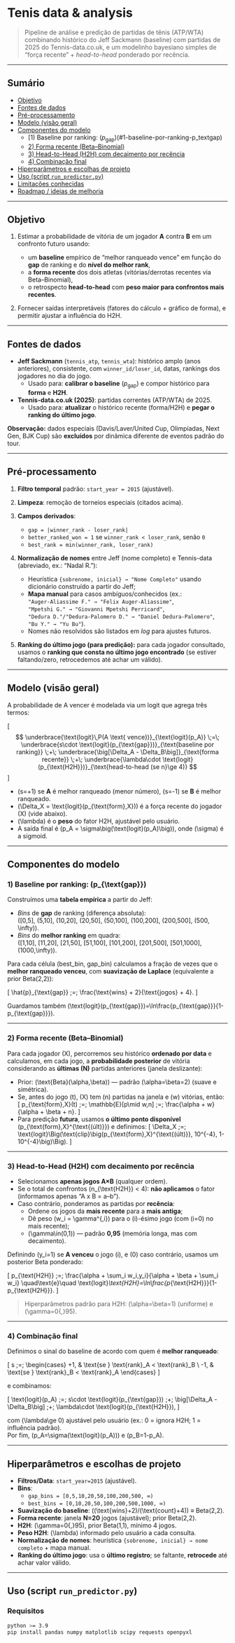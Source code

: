 # Tenis data & analysis

> Pipeline de análise e predição de partidas de tênis (ATP/WTA) combinando histórico do Jeff Sackmann (baseline) com partidas de 2025 do Tennis-data.co.uk, e um modelinho bayesiano simples de “força recente” + *head-to-head* ponderado por recência.

---

## Sumário

- [Objetivo](#objetivo)  
- [Fontes de dados](#fontes-de-dados)  
- [Pré-processamento](#pré-processamento)  
- [Modelo (visão geral)](#modelo-visão-geral)  
- [Componentes do modelo](#componentes-do-modelo)  
  - [1) Baseline por ranking: $(p_{\text{gap}})$(#1-baseline-por-ranking-p_textgap)  
  - [2) Forma recente (Beta–Binomial)](#2-forma-recente-beta–binomial)  
  - [3) Head-to-Head (H2H) com decaimento por recência](#3-head-to-head-h2h-com-decaimento-por-recência)  
  - [4) Combinação final](#4-combinação-final)  
- [Hiperparâmetros e escolhas de projeto](#hiperparâmetros-e-escolhas-de-projeto)  
- [Uso (script `run_predictor.py`)](#uso-script-run_predictorpy)  
- [Limitações conhecidas](#limitações-conhecidas)  
- [Roadmap / ideias de melhoria](#roadmap--ideias-de-melhoria)

---

## Objetivo

1. Estimar a probabilidade de vitória de um jogador **A** contra **B** em um confronto futuro usando:
   - um **baseline** empírico de “melhor ranqueado vence” em função do **gap** de ranking e do **nível do melhor rank**,  
   - a **forma recente** dos dois atletas (vitórias/derrotas recentes via Beta–Binomial),  
   - o retrospecto **head-to-head** com **peso maior para confrontos mais recentes**.

2. Fornecer saídas interpretáveis (fatores do cálculo + gráfico de forma), e permitir ajustar a influência do H2H.

---

## Fontes de dados

- **Jeff Sackmann** (`tennis_atp`, `tennis_wta`): histórico amplo (anos anteriores), consistente, com `winner_id/loser_id`, datas, rankings dos jogadores no dia do jogo.  
  - Usado para: **calibrar o baseline** $(p_{\text{gap}})$ e compor histórico para **forma** e **H2H**.
- **Tennis-data.co.uk (2025)**: partidas correntes (ATP/WTA) de 2025.  
  - Usado para: **atualizar** o histórico recente (forma/H2H) e **pegar o ranking do último jogo**.

**Observação:** dados especiais (Davis/Laver/United Cup, Olimpíadas, Next Gen, BJK Cup) são **excluídos** por dinâmica diferente de eventos padrão do tour.

---

## Pré-processamento

1. **Filtro temporal** padrão: `start_year = 2015` (ajustável).  
2. **Limpeza**: remoção de torneios especiais (citados acima).  
3. **Campos derivados**:
   - `gap = |winner_rank - loser_rank|`
   - `better_ranked_won = 1` se `winner_rank < loser_rank`, senão `0`
   - `best_rank = min(winner_rank, loser_rank)`
4. **Normalização de nomes** entre Jeff (nome completo) e Tennis-data (abreviado, ex.: “Nadal R.”):  
   - Heurística `{sobrenome, inicial} → "Nome Completo"` usando dicionário construído a partir do Jeff;  
   - **Mapa manual** para casos ambíguos/conhecidos (ex.:  
     `"Auger-Aliassime F." → "Felix Auger-Aliassime"`,  
     `"Mpetshi G." → "Giovanni Mpetshi Perricard"`,  
     `"Dedura D."/"Dedura-Palomero D." → "Daniel Dedura-Palomero"`,  
     `"Bu Y." → "Yu Bu"`).  
   - Nomes não resolvidos são listados em *log* para ajustes futuros.

5. **Ranking do último jogo (para predição):** para cada jogador consultado, usamos o **ranking que consta no último jogo encontrado** (se estiver faltando/zero, retrocedemos até achar um válido).

---

## Modelo (visão geral)

A probabilidade de A vencer é modelada via um logit que agrega três termos:


\[$$
\underbrace{\text{logit}\,P(A \text{ vence})}_{\text{logit}(p_A)}
\;=\;
\underbrace{s\cdot \text{logit}(p_{\text{gap}})}_{\text{baseline por ranking}}
\;+\;
\underbrace{\big[\Delta_A - \Delta_B\big]}_{\text{forma recente}}
\;+\;
\underbrace{\lambda\cdot \text{logit}(p_{\text{H2H}})}_{\text{head-to-head (se n}\ge 4)}
$$\]

- \(s=+1\) se **A** é melhor ranqueado (menor número), \(s=-1\) se **B** é melhor ranqueado.
- \(\Delta_X = \text{logit}(p_{\text{form},X})\) é a força recente do jogador \(X\) (vide abaixo).
- \(\lambda\) é o **peso** do fator H2H, ajustável pelo usuário.
- A saída final é \(p_A = \sigma\big(\text{logit}(p_A)\big)\), onde \(\sigma\) é a sigmoid.

---

## Componentes do modelo

### 1) Baseline por ranking: \(p_{\text{gap}}\)

Construímos uma **tabela empírica** a partir do Jeff:

- *Bins* de **gap** de ranking (diferença absoluta):  
  \([0,5], (5,10], (10,20], (20,50], (50,100], (100,200], (200,500], (500, \infty)\).
- *Bins* do **melhor ranking** em quadra:  
  \([1,10], [11,20], [21,50], [51,100], [101,200], [201,500], [501,1000], (1000,\infty)\).

Para cada célula (best\_bin, gap\_bin) calculamos a fração de vezes que o **melhor ranqueado venceu**, com **suavização de Laplace** (equivalente a prior Beta(2,2)):

\[
\hat{p}_{\text{gap}} \;=\; \frac{\text{wins} + 2}{\text{jogos} + 4}.
\]

Guardamos também \(\text{logit}(p_{\text{gap}})=\ln\frac{p_{\text{gap}}}{1-p_{\text{gap}}}\).

---

### 2) Forma recente (Beta–Binomial)

Para cada jogador \(X\), percorremos seu histórico **ordenado por data** e calculamos, em cada jogo, a **probabilidade posterior** de vitória considerando as **últimas \(N\)** partidas anteriores (janela deslizante):

- Prior: \(\text{Beta}(\alpha,\beta)\) — padrão \(\alpha=\beta=2\) (suave e simétrica).
- Se, antes do jogo \(t\), \(X\) tem \(n\) partidas na janela e \(w\) vitórias, então:
  \[
  p_{\text{form},X}(t) \;=\; \mathbb{E}[p\mid w,n] \;=\; 
  \frac{\alpha + w}{\alpha + \beta + n}.
  \]
- Para predição **futura**, usamos **o último ponto disponível** \(p_{\text{form},X}^{\text{(últ)}}\) e definimos:
  \[
  \Delta_X \;=\; \text{logit}\Big(\text{clip}\big(p_{\text{form},X}^{\text{(últ)}}, 10^{-4}, 1-10^{-4}\big)\Big).
  \]

---

### 3) Head-to-Head (H2H) com decaimento por recência

- Selecionamos **apenas jogos A×B** (qualquer ordem).  
- Se o total de confrontos \(n_{\text{H2H}} < 4\): **não aplicamos** o fator (informamos apenas “A x B = a–b”).  
- Caso contrário, ponderamos as partidas por **recência**:  
  - Ordene os jogos da **mais recente** para a **mais antiga**;  
  - Dê peso \(w_i = \gamma^{\,i}\) para o \(i\)-ésimo jogo (com \(i=0\) no mais recente);  
  - \(\gamma\in(0,1)\) — padrão **0,95** (memória longa, mas com decaimento).

Definindo \(y_i=1\) se **A venceu** o jogo \(i\), e \(0\) caso contrário, usamos um posterior Beta ponderado:

\[
p_{\text{H2H}} \;=\;
\frac{\alpha + \sum_i w_i\,y_i}{\alpha + \beta + \sum_i w_i}
\quad\text{e}\quad
\text{logit}_\text{H2H}=\ln\frac{p_{\text{H2H}}}{1-p_{\text{H2H}}}.
\]

> Hiperparâmetros padrão para H2H: \(\alpha=\beta=1\) (uniforme) e \(\gamma=0{,}95\).

---

### 4) Combinação final

Definimos o sinal do baseline de acordo com quem é **melhor ranqueado**:

\[
s \;=\; 
\begin{cases}
+1, & \text{se } \text{rank}_A < \text{rank}_B \\
-1, & \text{se } \text{rank}_B < \text{rank}_A
\end{cases}
\]

e combinamos:

\[
\text{logit}(p_A)
\;=\;
s\cdot \text{logit}(p_{\text{gap}})
\;+\;
\big[\Delta_A - \Delta_B\big]
\;+\;
\lambda\cdot \text{logit}(p_{\text{H2H}}),
\]

com \(\lambda\ge 0\) ajustável pelo usuário (ex.: 0 = ignora H2H; 1 = influência padrão).  
Por fim, \(p_A=\sigma(\text{logit}(p_A))\) e \(p_B=1-p_A\).

---

## Hiperparâmetros e escolhas de projeto

- **Filtros/Data**: `start_year=2015` (ajustável).  
- **Bins**:
  - `gap_bins = [0,5,10,20,50,100,200,500, ∞)`  
  - `best_bins = [0,10,20,50,100,200,500,1000, ∞)`  
- **Suavização do baseline**: \((\text{wins}+2)/(\text{count}+4)\) ≡ Beta(2,2).  
- **Forma recente**: janela **N=20** jogos (ajustável); prior Beta(2,2).  
- **H2H**: \(\gamma=0{,}95\), prior Beta(1,1), mínimo 4 jogos.  
- **Peso H2H**: \(\lambda\) informado pelo usuário a cada consulta.  
- **Normalização de nomes**: heurística `{sobrenome, inicial} → nome completo` + mapa manual.  
- **Ranking do último jogo**: usa o **último registro**; se faltante, **retrocede** até achar valor válido.

---

## Uso (script `run_predictor.py`)

### Requisitos

```bash
python >= 3.9
pip install pandas numpy matplotlib scipy requests openpyxl


